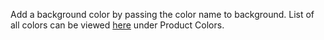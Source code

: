 Add a background color by passing the color name to background. List of all colors can be viewed <a href="https://playbook.powerapp.cloud/visual_guidelines" target="_blank">here</a> under Product Colors.